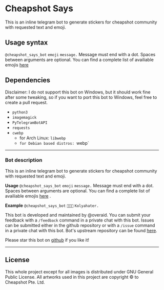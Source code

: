 # Cheapshot Says
This is an inline telegram bot to generate stickers for cheapshot community with requested text and emoji.

## Usage syntax
`@cheapshot_says_bot`  `emoji` `message.`
Message must end with a dot. 
Spaces between arguments are optional.
You can find a complete list of availiable emojis [here](https://api.cheapshot.co/userpics.html) 

## Dependencies
Disclaimer: I do not support this bot on Windows, but it should work fine after some tweaking, so
if you want to port this bot to Windows, feel free to create a pull request.

- `python3` 
- `imagemagick`
- `PyTelegramBotAPI`
- `requests`
- `cwebp`
  - for Arch Linux: `libwebp`
  - `for Debian based distros: `webp`

---
### Bot description
This is an inline telegram bot to generate stickers for cheapshot community with requested text and emoji.

**Usage**
`@cheapshot_says_bot`  `emoji` `message.`
Message must end with a dot. 
Spaces between arguments are optional.
You can find a complete list of availiable emojis [here](https://api.cheapshot.co/userpics.html) .

**Example**
`@cheapshot_says_bot` `👨🏿‍💻` `Kolyahater.`

This bot is developed and maintained by @overaid.
You can submit your feedback with a `/feedback` command in a private chat with this bot.
Issues can be submitted either in the github repository or with a `/issue`  command in a private chat with this bot.
Bot's upstream repository can be found [here](https://github.com/maksmeshkov/cheapshot_says_bot).

Please star this bot on [github](https://github.com/maksmeshkov/cheapshot_says_bot) if you like it!

--- 
## License
This whole project except for all images is distributed under GNU General Public License.
All artworks used in this project are copyright © to Cheapshot Pte. Ltd.
